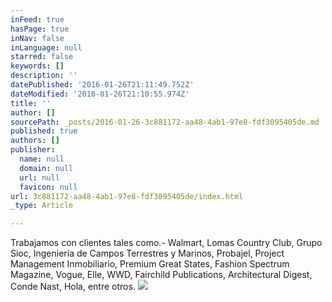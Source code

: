 ```yaml
---
inFeed: true
hasPage: true
inNav: false
inLanguage: null
starred: false
keywords: []
description: ''
datePublished: '2016-01-26T21:11:49.752Z'
dateModified: '2016-01-26T21:10:55.974Z'
title: ''
author: []
sourcePath: _posts/2016-01-26-3c881172-aa48-4ab1-97e8-fdf3095405de.md
published: true
authors: []
publisher:
  name: null
  domain: null
  url: null
  favicon: null
url: 3c881172-aa48-4ab1-97e8-fdf3095405de/index.html
_type: Article

---
```

Trabajamos con clientes tales como.-  Walmart, Lomas Country Club, Grupo Sioc, Ingeniería de Campos Terrestres y Marinos, Probajel, Project Management Inmobiliario, Premium Great States, Fashion Spectrum Magazine, Vogue, Elle, WWD, Fairchild Publications, Architectural Digest, Conde Nast, Hola, entre otros.
![](https://s3-us-west-2.amazonaws.com/the-grid-img/p/a3f6a65347efb492eccabbae70226e86354042f9.jpg)
